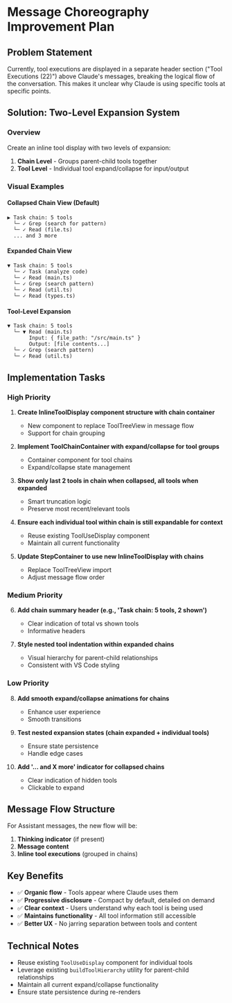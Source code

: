 # Message Choreography Improvement Plan

## Problem Statement
Currently, tool executions are displayed in a separate header section ("Tool Executions (22)") above Claude's messages, breaking the logical flow of the conversation. This makes it unclear why Claude is using specific tools at specific points.

## Solution: Two-Level Expansion System

### Overview
Create an inline tool display with two levels of expansion:
1. **Chain Level** - Groups parent-child tools together
2. **Tool Level** - Individual tool expand/collapse for input/output

### Visual Examples

#### Collapsed Chain View (Default)
```
▶ Task chain: 5 tools
  └─ ✓ Grep (search for pattern)
  └─ ✓ Read (file.ts)
  ... and 3 more
```

#### Expanded Chain View
```
▼ Task chain: 5 tools
  └─ ✓ Task (analyze code)
  └─ ✓ Read (main.ts)
  └─ ✓ Grep (search pattern)
  └─ ✓ Read (util.ts)
  └─ ✓ Read (types.ts)
```

#### Tool-Level Expansion
```
▼ Task chain: 5 tools
  └─ ▼ Read (main.ts)
       Input: { file_path: "/src/main.ts" }
       Output: [file contents...]
  └─ ✓ Grep (search pattern)
  └─ ✓ Read (util.ts)
```

## Implementation Tasks

### High Priority
1. **Create InlineToolDisplay component structure with chain container**
   - New component to replace ToolTreeView in message flow
   - Support for chain grouping

2. **Implement ToolChainContainer with expand/collapse for tool groups**
   - Container component for tool chains
   - Expand/collapse state management

3. **Show only last 2 tools in chain when collapsed, all tools when expanded**
   - Smart truncation logic
   - Preserve most recent/relevant tools

4. **Ensure each individual tool within chain is still expandable for context**
   - Reuse existing ToolUseDisplay component
   - Maintain all current functionality

5. **Update StepContainer to use new InlineToolDisplay with chains**
   - Replace ToolTreeView import
   - Adjust message flow order

### Medium Priority
6. **Add chain summary header (e.g., 'Task chain: 5 tools, 2 shown')**
   - Clear indication of total vs shown tools
   - Informative headers

7. **Style nested tool indentation within expanded chains**
   - Visual hierarchy for parent-child relationships
   - Consistent with VS Code styling

### Low Priority
8. **Add smooth expand/collapse animations for chains**
   - Enhance user experience
   - Smooth transitions

9. **Test nested expansion states (chain expanded + individual tools)**
   - Ensure state persistence
   - Handle edge cases

10. **Add '... and X more' indicator for collapsed chains**
    - Clear indication of hidden tools
    - Clickable to expand

## Message Flow Structure

For Assistant messages, the new flow will be:
1. **Thinking indicator** (if present)
2. **Message content**
3. **Inline tool executions** (grouped in chains)

## Key Benefits
- ✅ **Organic flow** - Tools appear where Claude uses them
- ✅ **Progressive disclosure** - Compact by default, detailed on demand
- ✅ **Clear context** - Users understand why each tool is being used
- ✅ **Maintains functionality** - All tool information still accessible
- ✅ **Better UX** - No jarring separation between tools and content

## Technical Notes
- Reuse existing `ToolUseDisplay` component for individual tools
- Leverage existing `buildToolHierarchy` utility for parent-child relationships
- Maintain all current expand/collapse functionality
- Ensure state persistence during re-renders